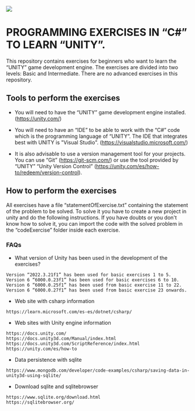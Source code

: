 <p align="left">
<img src="https://img.shields.io/badge/STATUS-IN%20DEVELOPMENT-red">
</p>

# PROGRAMMING EXERCISES IN “C#” TO LEARN “UNITY”.

This repository contains exercises for beginners who want to learn the “UNITY” game development engine. The exercises are divided into two levels: Basic and Intermediate. There are no advanced exercises in this repository.

## Tools to perform the exercises

* You will need to have the “UNITY” game development engine installed. (https://unity.com/)

* You will need to have an “IDE” to be able to work with the “C#” code which is the programming language of “UNITY”. The IDE that integrates best with UNITY is "Visual Studio". (https://visualstudio.microsoft.com/)

* It is also advisable to use a version management tool for your projects. You can use “Git” (https://git-scm.com/) or use the tool provided by “UNITY” “Unity Version Control” (https://unity.com/es/how-to/redeem/version-control).


## How to perform the exercises

All exercises have a file “statementOfExercise.txt” containing the statement of the problem to be solved. To solve it you have to create a new project in unity and do the following instructions. If you have doubts or you don't know how to solve it, you can import the code with the solved problem in the “codeExercise” folder inside each exercise.


### FAQs

* What version of Unity has been used in the development of the exercises?

~~~
Version “2022.3.21f1” has been used for basic exercises 1 to 5. 
Version 6 “6000.0.23f1” has been used for basic exercises 6 to 10.
Version 6 “6000.0.25f1” has been used from basic exercise 11 to 22.
Version 6 “6000.0.27f1” has been used from basic exercise 23 onwards.
~~~

* Web site with csharp information

~~~
https://learn.microsoft.com/es-es/dotnet/csharp/
~~~

* Web sites with Unity engine information

~~~
https://docs.unity.com/
https://docs.unity3d.com/Manual/index.html
https://docs.unity3d.com/ScriptReference/index.html
https://unity.com/es/how-to
~~~

* Data persistence with sqlite

~~~
https://www.mongodb.com/developer/code-examples/csharp/saving-data-in-unity3d-using-sqlite/
~~~

* Download sqlite and sqlitebrowser

~~~
https://www.sqlite.org/download.html
https://sqlitebrowser.org/
~~~